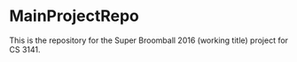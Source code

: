 # MainProjectRepo
This is the repository for the Super Broomball 2016 (working title) project
for CS 3141.
